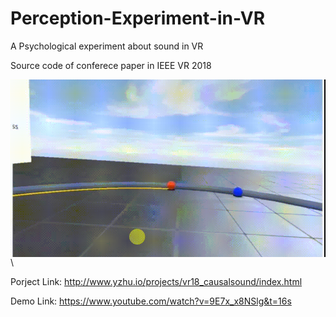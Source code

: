 
# Perception-Experiment-in-VR
A Psychological experiment about sound in VR

Source code of conferece paper in IEEE VR 2018

<img src="demo.gif" align="left"  />

\ 

Porject Link: http://www.yzhu.io/projects/vr18_causalsound/index.html

Demo Link: https://www.youtube.com/watch?v=9E7x_x8NSlg&t=16s
